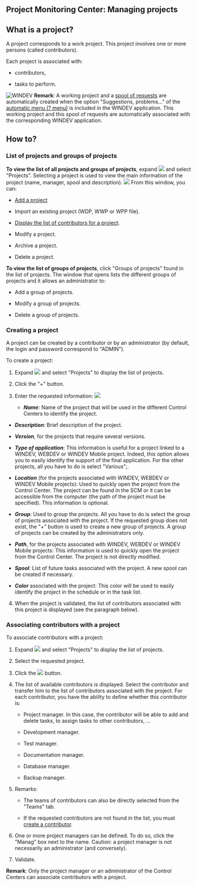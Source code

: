 


## Project Monitoring Center: Managing projects
			



<a name="NOTE1"></a>
<a name="NOTE1_1"></a>


## What is a project?
<a name="what_project_ELTTEXTE000163"></a>
A project corresponds to a work project. This project involves one or more persons (called contributors).

Each project is associated with:

- contributors, 

- tasks to perform.




![WINDEV](https://doc.pcsoft.fr/ext/images/us/WD.png) **Remark**: A working project and a [spool of requests](../CCSuivi/3540707.md) are automatically created when the option "Suggestions, problems..." of the [automatic menu (? menu)](../Editeurs/9000070.md) is included in the WINDEV application. This working project and this spool of requests are automatically associated with the corresponding WINDEV application.

<a name="NOTE2"></a>
<a name="NOTE2_1"></a>


## How to?
<a name="how_ELTTEXTE000187"></a>


### List of projects and groups of projects
<a name="list_projects_and_groups_projects_ELTPARAGRAPHE000033"></a>

**To view the list of all projects and groups of projects**, expand ![](https://doc.pcsoft.fr/en-US/images/image.awp?langid=3&name=CC_Suivi_Configuration%20-%20HC%20N%B0001.gif)
 and select "Projects". Selecting a project is used to view the main information of the project (name, manager, spool and description). 
![](https://doc.pcsoft.fr/en-US/images/image.awp?langid=3&name=CC_Suivi_Projet%20-%20HC%20N%B0001.gif)
From this window, you can:

- [Add a project](#NOTE2_2)

- Import an existing project (WDP, WWP or WPP file).

- [Display the list of contributors for a project](#NOTE2_3).

- Modify a project.

- Archive a project.

- Delete a project.




**To view the list of groups of projects**, click "Groups of projects" found in the list of projects. The window that opens lists the different groups of projects and it allows an administrator to:

- Add a group of projects.

- Modify a group of projects.

- Delete a group of projects.



<a name="NOTE2_2"></a>


### Creating a project
<a name="creating_project_ELTPARAGRAPHE000060"></a>

A project can be created by a contributor or by an administrator (by default, the login and password correspond to "ADMIN").

To create a project: 

1. Expand ![](https://doc.pcsoft.fr/en-US/images/image.awp?langid=3&name=CC_Suivi_Configuration%20-%20HC%20N%B0001.gif)
 and select "Projects" to display the list of projects.

2. Click the "+" button.

3. Enter the requested information: 
![](https://doc.pcsoft.fr/en-US/images/image.awp?langid=3&name=Ajout_Prj_general.gif)


	- ***Name***: Name of the project that will be used in the different Control Centers to identify the project.

- ***Description***: Brief description of the project.

- ***Version***, for the projects that require several versions.

- ***Type of application***: This information is useful for a project linked to a WINDEV, WEBDEV or WINDEV Mobile project. Indeed, this option allows you to easily identify the support of the final application. For the other projects, all you have to do is select "Various";.

- ***Location*** (for the projects associated with WINDEV, WEBDEV or WINDEV Mobile projects): Used to quickly open the project from the Control Center. The project can be found in the SCM or it can be accessible from the computer (the path of the project must be specified). This information is optional.

- ***Group***:  Used to group the projects. All you have to do is select the group of projects associated with the project. If the requested group does not exist, the "+" button is used to create a new group of projects. A group of projects can be created by the administrators only.   

- ***Path***, for the projects associated with WINDEV, WEBDEV or WINDEV Mobile projects: This information is used to quickly open the project from the Control Center. The project is not directly modified.

- ***Spool***: List of future tasks associated with the project. A new spool can be created if necessary.

- ***Color*** associated with the project: This color will be used to easily identify the project in the schedule or in the task list.

4. When the project is validated, the list of contributors associated with this project is displayed (see the paragraph below).



<a name="NOTE2_3"></a>


### Associating contributors with a project
<a name="associating_contributors_with_project_ELTPARAGRAPHE000087"></a>

To associate contributors with a project:

1. Expand ![](https://doc.pcsoft.fr/en-US/images/image.awp?langid=3&name=CC_Suivi_Configuration%20-%20HC%20N%B0001.gif)
 and select "Projects" to display the list of projects.

2. Select the requested project.

3. Click the ![](https://doc.pcsoft.fr/en-US/images/image.awp?langid=3&name=CC_Suivi_Projet%20-%20HC%20N%B0001%201.gif)
 button.

4. The list of available contributors is displayed. Select the contributor and transfer him to the list of contributors associated with the project. For each contributor, you have the ability to define whether this contributor is:

	- Project manager. In this case, the contributor will be able to add and delete tasks, to assign tasks to other contributors, ...

	- Development manager.

	- Test manager.

	- Documentation manager.

	- Database manager.

	- Backup manager.




5. Remarks:

	- The teams of contributors can also be directly selected from the "Teams" tab.

	- If the requested contributors are not found in the list, you must [create a contributor](../CCSuivi/3540703.md).




6. One or more project managers can be defined. To do so, click the "Manag" box next to the name. Caution: a project manager is not necessarily an administrator (and conversely).

7. Validate.


**Remark**: Only the project manager or an administrator of the Control Centers can associate contributors with a project.


